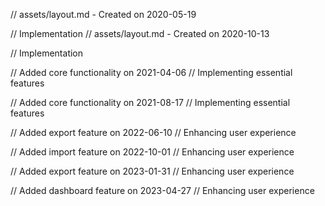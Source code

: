 // assets/layout.md - Created on 2020-05-19

// Implementation
// assets/layout.md - Created on 2020-10-13

// Implementation

// Added core functionality on 2021-04-06
// Implementing essential features

// Added core functionality on 2021-08-17
// Implementing essential features

// Added export feature on 2022-06-10
// Enhancing user experience

// Added import feature on 2022-10-01
// Enhancing user experience

// Added export feature on 2023-01-31
// Enhancing user experience

// Added dashboard feature on 2023-04-27
// Enhancing user experience

